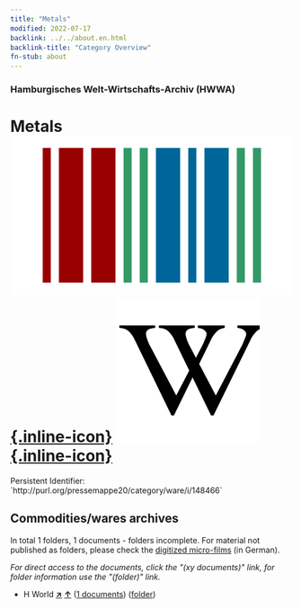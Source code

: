 ```yaml
---
title: "Metals"
modified: 2022-07-17
backlink: ../../about.en.html
backlink-title: "Category Overview"
fn-stub: about
---
```


### Hamburgisches Welt-Wirtschafts-Archiv (HWWA)

# Metals &#160; [![Wikidata](/images/Wikidata-logo.svg "Wikidata"){.inline-icon}](http://www.wikidata.org/entity/Q11426) [![Wikipedia](/images/Wikipedia-W.svg "Wikipedia"){.inline-icon}](https://en.wikipedia.org/wiki/Metal)

<div class="hint">Persistent Identifier: `http://purl.org/pressemappe20/category/ware/i/148466`</div>







## Commodities/wares archives





In total 1 folders, 1 documents - folders incomplete.
For material not published as folders, please check the [digitized micro-films](/film/h1_sh.de.html) (in German).

_For direct access to the documents, click the "(xy documents)" link, for folder information use the "(folder)" link._


- H World [**&nearr;**](../../../geo/i/141728/about.en.html "World (all folders)") [**&uarr;**](../../../geo/about.en.html#H "Country category system") (<a href="https://pm20.zbw.eu/iiifview/folder/wa/148466,141728" title="about: Metals : World" target="_blank">1 documents</a>) ([folder](../../../../folder/wa/1484xx/148466/1417xx/141728/about.en.html))








